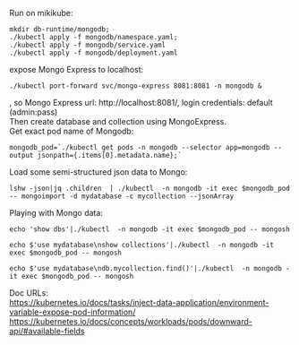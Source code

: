 Run on mikikube:  
```
mkdir db-runtime/mongodb; 
./kubectl apply -f mongodb/namespace.yaml;  
./kubectl apply -f mongodb/service.yaml  
./kubectl apply -f mongodb/deployment.yaml  
```
expose Mongo Express to localhost:  
```
./kubectl port-forward svc/mongo-express 8081:8081 -n mongodb &
```
, so Mongo Express url: http://localhost:8081/, login credentials: default (admin:pass)  
Then create database and collection using MongoExpress.  
Get exact pod name of Mongodb:  
```
mongodb_pod=`./kubectl get pods -n mongodb --selector app=mongodb --output jsonpath={.items[0].metadata.name};`
```  
Load some semi-structured json data to Mongo:  
```
lshw -json|jq .children  | ./kubectl  -n mongodb -it exec $mongodb_pod -- mongoimport -d mydatabase -c mycollection --jsonArray  
```

Playing with Mongo data:
```
echo 'show dbs'|./kubectl  -n mongodb -it exec $mongodb_pod -- mongosh  

echo $'use mydatabase\nshow collections'|./kubectl  -n mongodb -it exec $mongodb_pod -- mongosh  

echo $'use mydatabase\ndb.mycollection.find()'|./kubectl  -n mongodb -it exec $mongodb_pod -- mongosh  
```

Doc URLs:  
https://kubernetes.io/docs/tasks/inject-data-application/environment-variable-expose-pod-information/  
https://kubernetes.io/docs/concepts/workloads/pods/downward-api/#available-fields  


